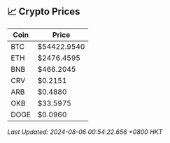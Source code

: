 ## 📈 Crypto Prices

| Coin | Price |
| ---- | ----- |
| BTC | $54422.9540 |
| ETH | $2476.4595 |
| BNB | $466.2045 |
| CRV | $0.2151 |
| ARB | $0.4880 |
| OKB | $33.5975 |
| DOGE | $0.0960 |

_Last Updated: 2024-08-06 00:54:22.656 +0800 HKT_